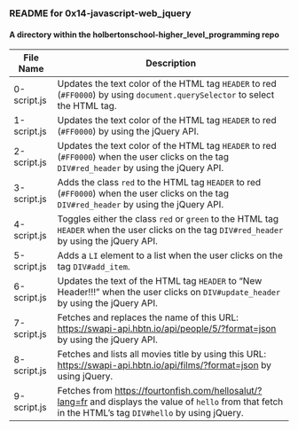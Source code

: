 ### README for 0x14-javascript-web_jquery ###
#### A directory within the holbertonschool-higher_level_programming repo ####

| File Name | Description |
| --------- | ----------- |
| 0-script.js | Updates the text color of the HTML tag `HEADER` to red (`#FF0000`) by using `document.querySelector` to select the HTML tag. |
| 1-script.js | Updates the text color of the HTML tag `HEADER` to red (`#FF0000`) by using the jQuery API. |
| 2-script.js | Updates the text color of the HTML tag `HEADER` to red (`#FF0000`) when the user clicks on the tag `DIV#red_header` by using the jQuery API. |
| 3-script.js | Adds the class `red` to the HTML tag `HEADER` to red (`#FF0000`) when the user clicks on the tag `DIV#red_header` by using the jQuery API. |
| 4-script.js | Toggles either the class `red` or `green` to the HTML tag `HEADER` when the user clicks on the tag `DIV#red_header` by using the jQuery API. |
| 5-script.js | Adds a `LI` element to a list when the user clicks on the tag `DIV#add_item`. |
| 6-script.js | Updates the text of the HTML tag `HEADER` to “New Header!!!” when the user clicks on `DIV#update_header` by using the jQuery API. |
| 7-script.js | Fetches and replaces the name of this URL: https://swapi-api.hbtn.io/api/people/5/?format=json by using the jQuery API. |
| 8-script.js | Fetches and lists all movies title by using this URL: https://swapi-api.hbtn.io/api/films/?format=json by using jQuery. |
| 9-script.js | Fetches from https://fourtonfish.com/hellosalut/?lang=fr and displays the value of `hello` from that fetch in the HTML’s tag `DIV#hello` by using jQuery. |
